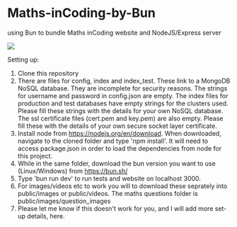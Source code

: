 # Maths-inCoding-by-Bun
using Bun to bundle Maths inCoding website and NodeJS/Express server


![](https://github.com/tobyStone/Maths-inCoding-by-Bun/blob/main/gif_folder/MathsinCodingOverview.gif)



Setting up:

1) Clone this repository
2) There are files for config, index and index_test. These link to a MongoDB NoSQL database. They are incomplete for security reasons. The strings for username and password in config.json are empty. The index files for production and test databases have empty strings for the clusters used. Please fill these strings with the details for your own NoSQL database. The ssl certificate files (cert.pem and key.pem) are also empty. Please fill these with the details of your own secure socket layer certificate.
3) Install node from https://nodejs.org/en/download. When downloaded, navigate to the cloned folder and type 'npm install'. It will need to access package.json in order to load the dependencies from node for this project.
4) While in the same folder, download the bun version you want to use (Linux/Windows) from https://bun.sh/
5) Type 'bun run dev' to run tests and website on localhost 3000.
6) For images/videos etc to work you will to download these seprately into public/images or public/videos. The maths questions folder is public/images/question_images
7) Please let me know if this doesn't work for you, and I will add more set-up details, here.
